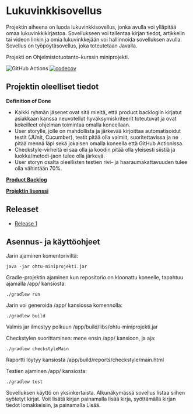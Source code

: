 # Lukuvinkkisovellus
Projektin aiheena on luoda lukuvinkkisovellus, jonka avulla voi ylläpitää omaa lukuvinkkikirjastoa. Sovellukseen voi tallentaa kirjan tiedot, artikkelin tai videon linkin ja omia lukuvinkkejään voi hallinnoida sovelluksen avulla. Sovellus on työpöytäsovellus, joka toteutetaan Javalla.  

Projekti on Ohjelmistotuotanto-kurssin miniprojekti.  

![GitHub Actions](https://github.com/tapanih/ohtu-miniprojekti/workflows/Java%20CI%20with%20Gradle/badge.svg)
[![codecov](https://codecov.io/gh/tapanih/ohtu-miniprojekti/branch/main/graph/badge.svg?token=MRV2CG3F85)](https://codecov.io/gh/tapanih/ohtu-miniprojekti)

## Projektin oleelliset tiedot
**Definition of Done**  
* Kaikki ryhmän jäsenet ovat sitä mieltä, että product backlogiin kirjatut asiakkaan kanssa neuvotellut hyväksymiskriteerit toteutuvat ja ovat kokeilleet ohjelman toimintaa omalla koneellaan. 
* User storylle, jolle on mahdollista ja järkevää kirjoittaa automatisoidut testit (JUnit, Cucumber), testit pitää olla valmiit, suoritettavissa ja ne pitää mennä läpi sekä jokaisen omalla koneella että GitHub Actionissa.  
* Checkstyle-virheitä ei saa olla ja koodin pitää olla yleisesti siistiä ja luokka/metodi-jaon tulee olla järkevä.  
* User storyn osalta oleellisten testien rivi- ja haaraumakattavuuden tulee olla vähintään 70%.
  
**[Product Backlog](https://docs.google.com/spreadsheets/d/1f-38FdB34sLDpAlHOOb8wHRx4k4TWji5HSkWHmvbnTc/)**

**[Projektin lisenssi](https://github.com/tapanih/ohtu-miniprojekti/blob/main/LICENSE.md)**

## Releaset ## 

+ [Release 1](https://github.com/tapanih/ohtu-miniprojekti/releases/tag/release1)

## Asennus- ja käyttöohjeet ##

Jarin ajaminen komentoriviltä:

`java -jar ohtu-miniprojekti.jar`

Gradle-projektin ajaminen kun repositorio on kloonattu koneelle, tapahtuu ajamalla /app/ kansiosta:

`./gradlew run`

Jarin voi generoida /app/ kansiossa komennolla:

`./gradlew build`

Valmis jar ilmestyy polkuun /app/build/libs/ohtu-miniprojekti.jar

Checkstylen suorittaminen: mene ensin /app/ kansioon, ja aja:

`./gradlew checkstyleMain`

Raportti löytyy kansiosta /app/build/reports/checkstyle/main.html

Testien ajaminen /app/ kansiosta:

`./gradlew test`

Sovelluksen käyttö on yksinkertaista. Alkunäkymässä sovellus listaa siihen syötetyt kirjat. Voit lisätä kirjan painamalla lisää kirja, syöttämällä kirjan tiedot lomakkeisiin, ja painamalla Lisää.
